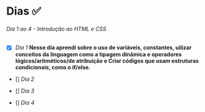 # Dias ✅

###### Dia 1 ao 4 - Introdução ao HTML e CSS

- [x] *Dia 1* 
**Nesse dia aprendi sobre o uso de variáveis, constantes, uilizar conceitos da linguagem como a tipagem dinâmica e operadores lógicos/aritméticos/de atribuição e Criar códigos que usam estruturas condicionais, como o if/else.**

- [] *Dia 2*


- [] *Dia 3*


- [] *Dia 4*
